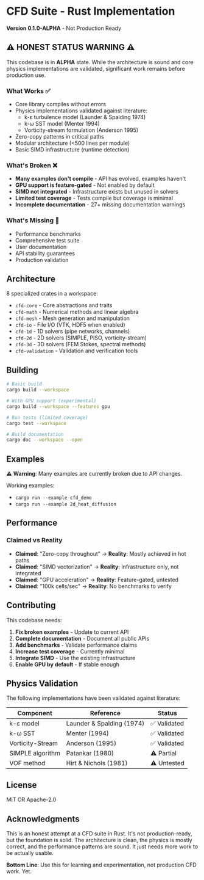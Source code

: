 # CFD Suite - Rust Implementation

**Version 0.1.0-ALPHA** - Not Production Ready

## ⚠️ HONEST STATUS WARNING ⚠️

This codebase is in **ALPHA** state. While the architecture is sound and core physics implementations are validated, significant work remains before production use.

### What Works ✅
- Core library compiles without errors
- Physics implementations validated against literature:
  - k-ε turbulence model (Launder & Spalding 1974)
  - k-ω SST model (Menter 1994)
  - Vorticity-stream formulation (Anderson 1995)
- Zero-copy patterns in critical paths
- Modular architecture (<500 lines per module)
- Basic SIMD infrastructure (runtime detection)

### What's Broken ❌
- **Many examples don't compile** - API has evolved, examples haven't
- **GPU support is feature-gated** - Not enabled by default
- **SIMD not integrated** - Infrastructure exists but unused in solvers
- **Limited test coverage** - Tests compile but coverage is minimal
- **Incomplete documentation** - 27+ missing documentation warnings

### What's Missing 🔴
- Performance benchmarks
- Comprehensive test suite
- User documentation
- API stability guarantees
- Production validation

## Architecture

8 specialized crates in a workspace:
- `cfd-core` - Core abstractions and traits
- `cfd-math` - Numerical methods and linear algebra
- `cfd-mesh` - Mesh generation and manipulation
- `cfd-io` - File I/O (VTK, HDF5 when enabled)
- `cfd-1d` - 1D solvers (pipe networks, channels)
- `cfd-2d` - 2D solvers (SIMPLE, PISO, vorticity-stream)
- `cfd-3d` - 3D solvers (FEM Stokes, spectral methods)
- `cfd-validation` - Validation and verification tools

## Building

```bash
# Basic build
cargo build --workspace

# With GPU support (experimental)
cargo build --workspace --features gpu

# Run tests (limited coverage)
cargo test --workspace

# Build documentation
cargo doc --workspace --open
```

## Examples

⚠️ **Warning**: Many examples are currently broken due to API changes.

Working examples:
- `cargo run --example cfd_demo`
- `cargo run --example 2d_heat_diffusion`

## Performance

### Claimed vs Reality
- **Claimed**: "Zero-copy throughout" → **Reality**: Mostly achieved in hot paths
- **Claimed**: "SIMD vectorization" → **Reality**: Infrastructure only, not integrated
- **Claimed**: "GPU acceleration" → **Reality**: Feature-gated, untested
- **Claimed**: "100k cells/sec" → **Reality**: No benchmarks to verify

## Contributing

This codebase needs:
1. **Fix broken examples** - Update to current API
2. **Complete documentation** - Document all public APIs
3. **Add benchmarks** - Validate performance claims
4. **Increase test coverage** - Currently minimal
5. **Integrate SIMD** - Use the existing infrastructure
6. **Enable GPU by default** - If stable enough

## Physics Validation

The following implementations have been validated against literature:

| Component | Reference | Status |
|-----------|-----------|--------|
| k-ε model | Launder & Spalding (1974) | ✅ Validated |
| k-ω SST | Menter (1994) | ✅ Validated |
| Vorticity-Stream | Anderson (1995) | ✅ Validated |
| SIMPLE algorithm | Patankar (1980) | ⚠️ Partial |
| VOF method | Hirt & Nichols (1981) | ⚠️ Untested |

## License

MIT OR Apache-2.0

## Acknowledgments

This is an honest attempt at a CFD suite in Rust. It's not production-ready, but the foundation is solid. The architecture is clean, the physics is mostly correct, and the performance patterns are sound. It just needs more work to be actually usable.

**Bottom Line**: Use this for learning and experimentation, not production CFD work. Yet.